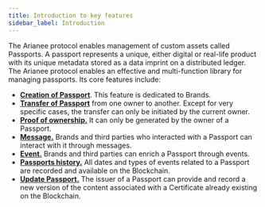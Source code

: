 ```yaml
---
title: Introduction to key features
sidebar_label: Introduction
---
```


The Arianee protocol enables management of custom assets called Passports. A passport represents a unique, either digital or real-life product with its unique metadata stored as a data imprint on a distributed ledger. The Arianee protocol enables an effective and multi-function library for managing passports. Its core features include:

- [**Creation of Passport**](../docs/arianee-creation). This feature is dedicated to Brands.
- [**Transfer of Passport**](../docs/arianee-transfer) from one owner to another. Except for very specific cases, the transfer can only be initiated by the current owner.
- [**Proof of ownership.**](../docs/arianee-proof-of-ownership) It can only be generated by the owner of a Passport.
- [**Message.**](../docs/arianee-message) Brands and third parties who interacted with a Passport can interact with it through messages.
- [**Event.**](../docs/arianee-event) Brands and third parties can enrich a Passport through events.
- [**Passports history.**](../docs/arianee-history) All dates and types of events related to a Passport are recorded and available on the Blockchain.
- [**Update Passport.**](../docs/arianee-update) The issuer of a Passport can provide and record a new version of the content associated with a Certificate already existing on the Blockchain. 

